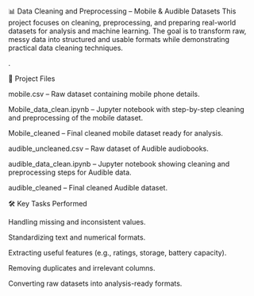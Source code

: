 📊 Data Cleaning and Preprocessing – Mobile & Audible Datasets
This project focuses on cleaning, preprocessing, and preparing real-world datasets for analysis and machine learning. The goal is to transform raw, messy data into structured and usable formats while demonstrating practical data cleaning techniques.

.

📁 Project Files

mobile.csv – Raw dataset containing mobile phone details.

Mobile_data_clean.ipynb – Jupyter notebook with step-by-step cleaning and preprocessing of the mobile dataset.

Mobile_cleaned – Final cleaned mobile dataset ready for analysis.

audible_uncleaned.csv – Raw dataset of Audible audiobooks.

audible_data_clean.ipynb – Jupyter notebook showing cleaning and preprocessing steps for Audible data.

audible_cleaned – Final cleaned Audible dataset.

🛠️ Key Tasks Performed

Handling missing and inconsistent values.

Standardizing text and numerical formats.

Extracting useful features (e.g., ratings, storage, battery capacity).

Removing duplicates and irrelevant columns.

Converting raw datasets into analysis-ready formats.
